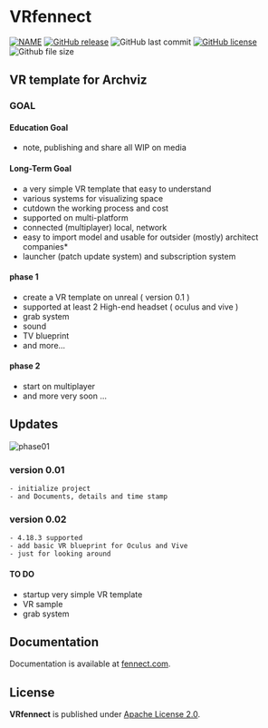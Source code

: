 # VRfennect
[![NAME](https://img.shields.io/badge/VRfennect-UE4-orange.svg)](https://github.com/bestspang/VRfennect)
[![GitHub release](https://img.shields.io/github/release/bestspang/VRfennect.svg)](https://github.com/bestspang/VRfennect/releases)
![GitHub last commit](https://img.shields.io/github/last-commit/bestspang/VRfennect.svg)
[![GitHub license](https://img.shields.io/github/license/bestspang/VRfennect.svg)](https://github.com/bestspang/VRfennect/blob/master/LICENSE)
![Github file size](https://img.shields.io/github/size/asdasdsad/bestspang/VRfennect.svg)

## VR template for Archviz

### GOAL 
#### Education Goal
- note, publishing and share all WIP on media
#### Long-Term Goal
- a very simple VR template that easy to understand
- various systems for visualizing space
- cutdown the working process and cost
- supported on multi-platform
- connected (multiplayer) local, network
- easy to import model and usable for outsider (mostly) architect companies*
- launcher (patch update system) and subscription system
#### phase 1
- create a VR template on unreal ( version 0.1 )
- supported at least 2 High-end headset ( oculus and vive )
- grab system
- sound
- TV blueprint
- and more...
#### phase 2
- start on multiplayer
- and more very soon ...
## Updates
![phase01](https://img.shields.io/badge/phase01-5%25-blue.svg)
### version 0.01
```
- initialize project
- and Documents, details and time stamp
```
### version 0.02
```
- 4.18.3 supported
- add basic VR blueprint for Oculus and Vive
- just for looking around

```
#### TO DO
- startup very simple VR template 
- VR sample
- grab system

## Documentation

Documentation is available at [fennect.com](https://fennect.com/).

## License

**VRfennect** is published under [Apache License 2.0](https://github.com/bestspang/VR4Arch/blob/master/LICENSE).
